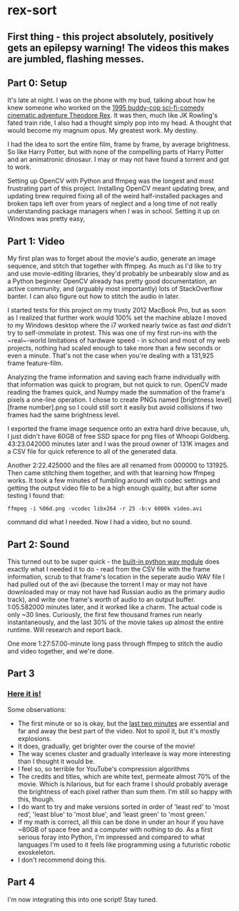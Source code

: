 # rex-sort

## First thing - this project absolutely, positively gets an epilepsy warning! The videos this makes are jumbled, flashing messes.

## Part 0: Setup

It's late at night. I was on the phone with my bud, talking about how he knew someone who worked on the [1995 buddy-cop sci-fi-comedy cinematic adventure Theodore Rex](https://www.youtube.com/watch?v=dY7gsUL9Xkk). It was then, much like JK Rowling's fated train ride, I also had a thought simply pop into my head. A thought that would become my magnum opus. My greatest work. My destiny.

I had the idea to sort the entire film, frame by frame, by average brightness. So like Harry Potter, but with none of the compelling parts of Harry Potter and an animatronic dinosaur. I may or may not have found a torrent and got to work.

Setting up OpenCV with Python and ffmpeg was the longest and most frustrating part of this project. Installing OpenCV meant updating brew, and updating brew required fixing all of the weird half-installed packages and broken taps left over from years of neglect and a long time of not really understanding package managers when I was in school. Setting it up on Windows was pretty easy,

## Part 1: Video

My first plan was to forget about the movie's audio, generate an image sequence, and stitch that together with ffmpeg. As much as I'd like to try and use movie-editing libraries, they'd probably be unbearably slow and as a Python beginner OpenCV already has pretty good documentation, an active community, and (arguably most importantly) lots of StackOverflow banter. I can also figure out how to stitch the audio in later.

I started tests for this project on my trusty 2012 MacBook Pro, but as soon as I realized that further work would 100% set the machine ablaze I moved to my Windows desktop where the i7 worked nearly twice as fast *and* didn't try to self-immolate in protest. This was one of my first run-ins with the \~real\~-world limitations of hardware speed - in school and most of my web projects, nothing had scaled enough to take more than a few seconds or even a minute. That's not the case when you're dealing with a 131,925 frame feature-film.

Analyzing the frame information and saving each frame individually with that information was quick to program, but not quick to run. OpenCV made reading the frames quick, and Numpy made the summation of the frame's pixels a one-line operation. I chose to create PNGs named [brightness level] [frame number].png so I could still sort it easily but avoid collisions if two frames had the same brightness level.

I exported the frame image sequence onto an extra hard drive because, uh, I just didn't have 60GB of free SSD space for png files of Whoopi Goldberg. 43:23.042000 minutes later and I was the proud owner of 131K images and a CSV file for quick reference to all of the generated data.

Another 2:22.425000 and the files are all renamed from 000000 to 131925. Then came stitching them together, and with that learning how ffmpeg works. It took a few minutes of fumbling around with codec settings and getting the output video file to be a high enough quality, but after some testing I found that:

`ffmpeg -i %06d.png -vcodec libx264 -r 25 -b:v 6000k video.avi`

command did what I needed. Now I had a video, but no sound.

## Part 2: Sound

This turned out to be super quick - the [built-in python wav module](https://docs.python.org/2/library/wave.html) does exactly what I needed it to do - read from the CSV file with the frame information, scrub to that frame's location in the seperate audio WAV file I had pulled out of the avi (because the torrent I may or may not have downloaded may or may not have had Russian audio as the primary audio track), and write one frame's worth of audio to an output buffer. 1:05.582000 minutes later, and it worked like a charm. The actual code is only ~30 lines. Curiously, the first few thousand frames run nearly instantaneously, and the last 30% of the movie takes up almost the entire runtime. Will research and report back.

One more 1:27:57.00-minute long pass through ffmpeg to stitch the audio and video together, and we're done.

## Part 3

### [Here it is!](https://youtu.be/VyY3ZXAaMeQ)

Some observations:
- The first minute or so is okay, but the [last two minutes](https://youtu.be/VyY3ZXAaMeQ?t=5110) are essential and far and away the best part of the video. Not to spoil it, but it's mostly explosions.
- It does, gradually, get brighter over the course of the movie!
- The way scenes cluster and gradually interleave is way more interesting than I thought it would be.
- I feel so, so terrible for YouTube's compression algorithms
- The credits and titles, which are white text, permeate almost 70% of the movie. Which is hilarious, but for each frame I should probably average the brightness of each pixel rather than sum them. I'm still so happy with this, though.
- I do want to try and make versions sorted in order of 'least red' to 'most red', 'least blue' to 'most blue', and 'least green' to 'most green.'
- If my math is correct, all this can be done in under an hour if you have ~80GB of space free and a computer with nothing to do. As a first serious foray into Python, I'm impressed and compared to what languages I'm used to it feels like programming using a futuristic robotic exoskeleton.
- I don't recommend doing this.

## Part 4

I'm now integrating this into one script! Stay tuned.
